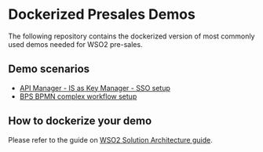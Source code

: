 # Dockerized Presales Demos
The following repository contains the dockerized version of most commonly used demos needed for WSO2 pre-sales. 
## Demo scenarios
* [API Manager - IS as Key Manager - SSO setup](apim-is-as-keymanager-sso)
* [BPS BPMN complex workflow setup](bps-bpmn-complex-workflow)

## How to dockerize your demo
Please refer to the guide on [WSO2 Solution Architecture guide](https://sites.google.com/a/wso2.com/solution-architecture/home/sales-tools/demo-index/containerized-demos/guide).
